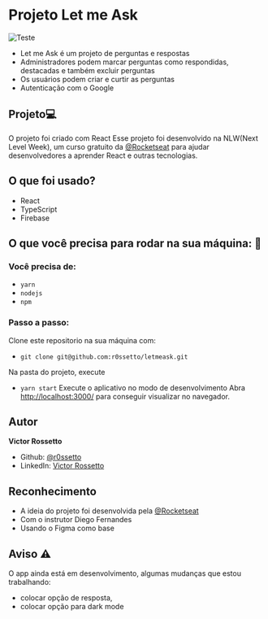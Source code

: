 # Projeto Let me Ask
![Teste](https://i.imgur.com/UQYGkMw.png)

- Let me Ask é um projeto de perguntas e respostas
- Administradores podem marcar perguntas como respondidas, destacadas e também excluir perguntas
- Os usuários podem criar e curtir as perguntas
- Autenticação com o Google

## Projeto💻
O projeto foi criado com React
Esse projeto foi desenvolvido na NLW(Next Level Week), um curso gratuito da [@Rocketseat](https://github.com/rocketseat-education) para ajudar desenvolvedores a aprender React e outras tecnologias.

## O que foi usado?
- React
- TypeScript
- Firebase

## O que você precisa para rodar na sua máquina: 🚀
### Você precisa de:
- ```yarn```
- ```nodejs```
- ```npm```
### Passo a passo:
Clone este repositorio na sua máquina com:
- ``` git clone git@github.com:r0ssetto/letmeask.git ```

Na pasta do projeto, execute
- ```yarn start```
Execute o aplicativo no modo de desenvolvimento
Abra [http://localhost:3000/]() para conseguir visualizar no navegador.

## Autor
**Victor Rossetto**
- Github: [@r0ssetto](https://github.com/r0ssetto)
- LinkedIn: [Victor Rossetto](https://www.linkedin.com/in/victor-rossetto/)

## Reconhecimento
- A ideia do projeto foi desenvolvida pela [@Rocketseat](https://github.com/rocketseat-education)
- Com o instrutor Diego Fernandes
- Usando o Figma como base

## Aviso ⚠
O app ainda está em desenvolvimento, algumas mudanças que estou trabalhando:
- colocar opção de resposta,
- colocar opção para dark mode
